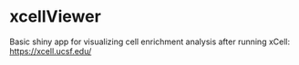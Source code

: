 # xcellViewer
Basic shiny app for visualizing cell enrichment analysis after running xCell: https://xcell.ucsf.edu/
